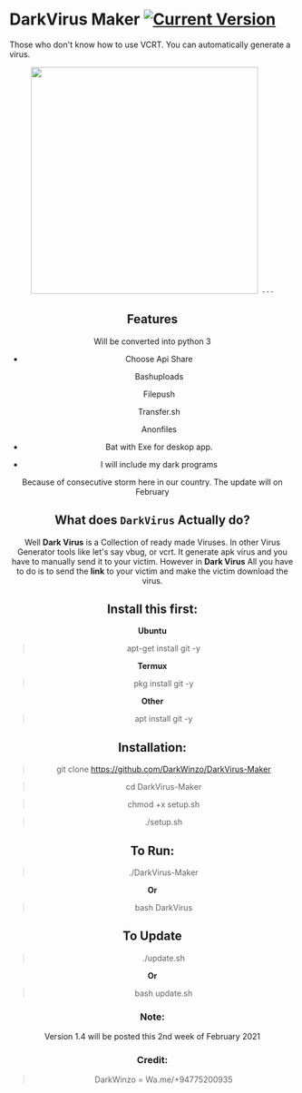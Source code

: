 # DarkVirus Maker [![Current Version ](https://img.shields.io/badge/Current%20Version-1.1-blue?style=flat-square)](https://github.com/ZechBron/DarkVirus-Maker-Gen)
Those who don't know how to use VCRT. You can automatically generate a virus.
<div align="center">
<img src="https://github.com/DarkWinzo/Bosco/blob/main/bosco.gif" width="400"

     
     ---

## Features
Will be converted into python 3
+ Choose Api Share

   Bashuploads

   Filepush
   
   Transfer.sh
   
   Anonfiles

+ Bat with Exe for deskop app.

+ I will include my dark programs

Because of consecutive storm here in our country. The update will on February

     
## What does `DarkVirus` Actually do?
Well __Dark Virus__ is a Collection of ready made Viruses.
In other Virus Generator tools like let's say vbug, or vcrt. It generate apk virus and you have to manually send it to your victim.
However in __Dark Virus__ All you have to do is to send the __link__ to your victim and make the victim download the virus. 


## Install this first:
__Ubuntu__
> apt-get install git -y

__Termux__
> pkg install git -y

__Other__
> apt install git -y


## Installation:
> git clone https://github.com/DarkWinzo/DarkVirus-Maker

> cd DarkVirus-Maker

> chmod +x setup.sh

> ./setup.sh


## To Run:
> ./DarkVirus-Maker

__Or__

> bash DarkVirus


## To Update
> ./update.sh

__Or__

> bash update.sh

### Note:
Version 1.4 will be posted this 2nd week of February 2021

### Credit:

>DarkWinzo = Wa.me/+94775200935
